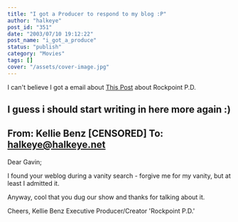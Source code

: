 ```yaml
---
title: "I got a Producer to respond to my blog :P"
author: "halkeye"
post_id: "351"
date: "2003/07/10 19:12:22"
post_name: "i_got_a_produce"
status: "publish"
category: "Movies"
tags: []
cover: "/assets/cover-image.jpg"
---
```


I can't believe I got a email about [This Post](/2003/06/16/rockport_pd/) about Rockpoint P.D.

I guess i should start writing in here more again :)
--------------
From: Kellie Benz [CENSORED]
To: halkeye@halkeye.net
---------------------------------------
Dear Gavin;

I found your weblog during a vanity search - forgive me for my vanity, but
at least I admitted it.

Anyway, cool that you dug our show and thanks for talking about it.

Cheers,
Kellie Benz
Executive Producer/Creator
'Rockpoint P.D.'
